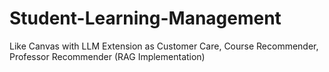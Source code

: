 # Student-Learning-Management
Like Canvas with LLM Extension as Customer Care, Course Recommender, Professor Recommender (RAG Implementation)
